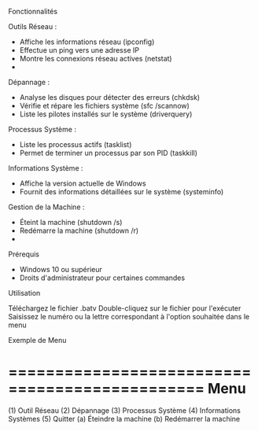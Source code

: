 Fonctionnalités

Outils Réseau :

- Affiche les informations réseau (ipconfig)
- Effectue un ping vers une adresse IP
- Montre les connexions réseau actives (netstat)
- 
Dépannage :

- Analyse les disques pour détecter des erreurs (chkdsk)
- Vérifie et répare les fichiers système (sfc /scannow)
- Liste les pilotes installés sur le système (driverquery)

Processus Système :

- Liste les processus actifs (tasklist)
- Permet de terminer un processus par son PID (taskkill)
  
Informations Système :

- Affiche la version actuelle de Windows
- Fournit des informations détaillées sur le système (systeminfo)

Gestion de la Machine :

- Éteint la machine (shutdown /s)
- Redémarre la machine (shutdown /r)
- 
Prérequis

- Windows 10 ou supérieur
- Droits d'administrateur pour certaines commandes
  
Utilisation

Téléchargez le fichier .batv
Double-cliquez sur le fichier pour l'exécuter
Saisissez le numéro ou la lettre correspondant à l'option souhaitée dans le menu

Exemple de Menu

===============================================
                 Menu
===============================================
(1) Outil Réseau
(2) Dépannage
(3) Processus Système
(4) Informations Systèmes
(5) Quitter
(a) Éteindre la machine
(b) Redémarrer la machine
